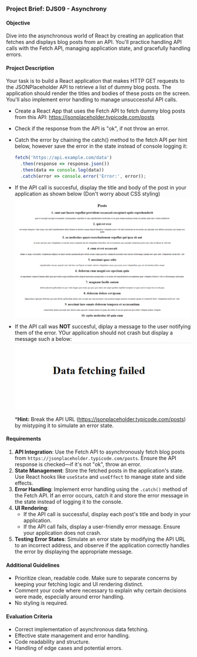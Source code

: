 ### Project Brief: DJS09 - Asynchrony

#### Objective
Dive into the asynchronous world of React by creating an application that fetches and displays blog posts from an API. You'll practice handling API calls with the Fetch API, managing application state, and gracefully handling errors.

#### Project Description
Your task is to build a React application that makes HTTP GET requests to the JSONPlaceholder API to retrieve a list of dummy blog posts. The application should render the titles and bodies of these posts on the screen. You'll also implement error handling to manage unsuccessful API calls.

- Create a React App that uses the Fetch API to fetch dummy blog posts from this API: https://jsonplaceholder.typicode.com/posts
- Check if the response from the API is "ok", if not throw an error.
- Catch the error by chaining the catch() method to the fetch API per hint below, however save the error in the state instead of console logging it:
  ```js
  fetch('https://api.example.com/data')
    .then(response => response.json())
    .then(data => console.log(data))
    .catch(error => console.error('Error:', error));

  ```
- If the API call is succesful, display the title and body of the post in your application as shown below (Don't worry about CSS styling) 
![alt text](<images/blog-posts.png>)
- If the API call was **NOT** succesful, diplay a message to the user notifying them of the error. YOur application should not crash but display a message such a below:
![alt text](<images/error-message.png>)

  ***Hint:** Break the API URL (https://jsonplaceholder.typicode.com/posts) by mistyping it to simulate an error state.
#### Requirements

1. **API Integration**: Use the Fetch API to asynchronously fetch blog posts from `https://jsonplaceholder.typicode.com/posts`. Ensure the API response is checked—if it's not "ok", throw an error.
2. **State Management**: Store the fetched posts in the application's state. Use React hooks like `useState` and `useEffect` to manage state and side effects.
3. **Error Handling**: Implement error handling using the `.catch()` method of the Fetch API. If an error occurs, catch it and store the error message in the state instead of logging it to the console.
4. **UI Rendering**:
   - If the API call is successful, display each post's title and body in your application.
   - If the API call fails, display a user-friendly error message. Ensure your application does not crash.
5. **Testing Error States**: Simulate an error state by modifying the API URL to an incorrect address, and observe if the application correctly handles the error by displaying the appropriate message.

#### Additional Guidelines

- Prioritize clean, readable code. Make sure to separate concerns by keeping your fetching logic and UI rendering distinct.
- Comment your code where necessary to explain why certain decisions were made, especially around error handling.
- No styling is required.


#### Evaluation Criteria

- Correct implementation of asynchronous data fetching.
- Effective state management and error handling.
- Code readability and structure.
- Handling of edge cases and potential errors.







